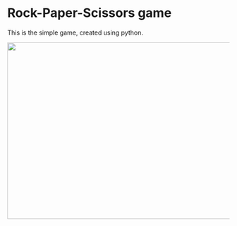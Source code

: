# Rock-Paper-Scissors game
 This is the simple game, created using python.
 
 
<img src = "https://user-images.githubusercontent.com/78593368/120026861-51d73480-c010-11eb-8714-78b7b4e94cf9.png" width="600" height="400">
